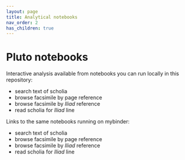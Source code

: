 ```yaml
---
layout: page
title: Analytical notebooks
nav_order: 2
has_children: true
---
```


# Pluto notebooks

Interactive analysis available from notebooks you can run locally in this repository:

- search text of scholia
- browse facsimile by page reference
- browse facsimile by *Iliad* reference
- read scholia for *Iliad* line

Links to the same notebooks running on mybinder:

- search text of scholia
- browse facsimile by page reference
- browse facsimile by *Iliad* reference
- read scholia for *Iliad* line